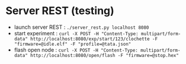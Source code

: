 # Server REST (testing)

* launch server REST : `./server_rest.py localhost 8080`
* start experiment : `curl -X POST -H "Content-Type: multipart/form-data" http://localhost:8080/exp/start/123/clochette -F "firmware=@idle.elf" -F "profile=@tata.json"`
* flash open node : `curl -X POST -H "Content-Type: multipart/form-data" http://localhost:8080/open/flash -F "firmware=@stop.hex"`
